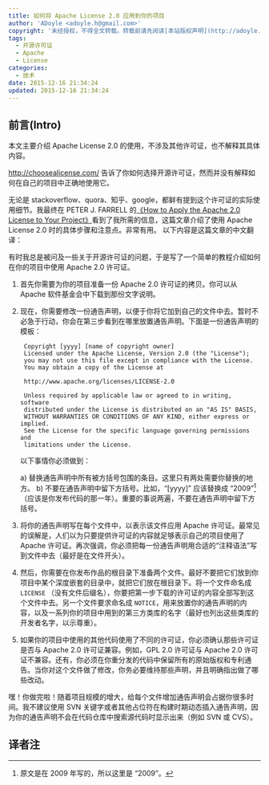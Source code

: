```yaml
---
title: 如何将 Apache License 2.0 应用到你的项目
author: 'ADoyle <adoyle.h@gmail.com>'
copyright: '未经授权，不得全文转载。转载前请先阅读[本站版权声明](http://adoyle.me/copyright)'
tags:
  - 开源许可证
  - Apache
  - License
categories:
  - 技术
date: 2015-12-16 21:34:24
updated: 2015-12-16 21:34:24
---
```



## 前言(Intro)

本文主要介绍 Apache License 2.0 的使用，不涉及其他许可证，也不解释其具体内容。

http://choosealicense.com/ 告诉了你如何选择开源许可证，然而并没有解释如何在自己的项目中正确地使用它。

无论是 stackoverflow、quora、知乎、google，都鲜有提到这个许可证的实际使用细节。我最终在 PETER J. FARRELL 的[《How to Apply the Apache 2.0 License to Your Project》][origin]看到了我所需的信息，这篇文章介绍了使用 Apache License 2.0 时的具体步骤和注意点。非常有用。
以下内容是这篇文章的中文翻译：

<!-- more -->

有时我总是被问及一些关于开源许可证的问题，于是写了一个简单的教程介绍如何在你的项目中使用 Apache 2.0 许可证。

1. 首先你需要为你的项目准备一份 Apache 2.0 许可证的拷贝。你可以从 Apache 软件基金会中下载到那份文字说明。
2. 现在，你需要修改一份通告声明，以便于你将它加到自己的文件中去。暂时不必急于行动，你会在第三步看到在哪里放置通告声明。下面是一份通告声明的模板：

        Copyright [yyyy] [name of copyright owner]
        Licensed under the Apache License, Version 2.0 (the "License");
        you may not use this file except in compliance with the License.
        You may obtain a copy of the License at

        http://www.apache.org/licenses/LICENSE-2.0

        Unless required by applicable law or agreed to in writing, software
        distributed under the License is distributed on an "AS IS" BASIS,
        WITHOUT WARRANTIES OR CONDITIONS OF ANY KIND, either express or implied.
        See the License for the specific language governing permissions and
        limitations under the License.

    以下事情你必须做到：

    a) 替换通告声明中所有被方括号包围的条目。这里只有两处需要你替换的地方。
    b) 不要在通告声明中留下方括号。比如，“[yyyy]” 应该替换成 “2009”[^1] （应该是你发布代码的那一年）。重要的事说两遍，不要在通告声明中留下方括号。

3. 将你的通告声明写在每个文件中，以表示该文件应用 Apache 许可证。最常见的误解是，人们以为只要提供许可证的内容就足够表示自己的项目使用了 Apache 许可证。再次强调，你必须把每一份通告声明用合适的“注释语法”写到文件中去（最好是在文件开头）。

4. 然后，你需要在你发布作品的根目录下准备两个文件。最好不要把它们放到你项目中某个深度嵌套的目录中，就把它们放在根目录下。将一个文件命名成 `LICENSE` （没有文件后缀名），你要把第一步下载的许可证的内容全部写到这个文件中去。另一个文件要求命名成 `NOTICE`，用来放置你的通告声明的内容，以及一系列你的项目中用到的第三方类库的名字（最好也列出这些类库的开发者名字，以示尊重）。

5. 如果你的项目中使用的其他代码使用了不同的许可证，你必须确认那些许可证是否与 Apache 2.0 许可证兼容。例如，GPL 2.0 许可证与 Apache 2.0 许可证不兼容。还有，你必须在你重分发的代码中保留所有的原始版权和专利通告。当你对这个文件做了修改，你务必要维持那些声明，并且明确指出做了哪些改动。

嘿！你做完啦！随着项目规模的增大，给每个文件增加通告声明会占据你很多时间。我不建议使用 SVN 关键字或者其他占位符在构建时期动态插入通告声明，因为你的通告声明不会在代码仓库中搜索源代码时显示出来（例如 SVN 或 CVS）。

## 译者注
[^1]: 原文是在 2009 年写的，所以这里是 “2009”。


<!-- 以下是相关链接 -->

[origin]: http://blog.maestropublishing.com/2009/11/19/how-to-apply-the-apache-2-0-license-to-your-project/
